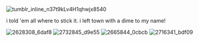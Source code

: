 ![tumblr_inline_n37t9kLv4H1qhwjx8540](https://github.com/user-attachments/assets/048b27da-dad4-4701-b19b-59542700f5e5)


i told 'em all where to stick it. i left town with a dime to my name!


![2628308_6daf8](https://github.com/user-attachments/assets/62159017-7d44-467e-a89a-7e438cbe9f32) ![2732845_d9e55](https://github.com/user-attachments/assets/a18f6964-bac9-4c53-be14-bcc10873b8cb) ![2665844_0cbcb](https://github.com/user-attachments/assets/0182d471-9523-492d-a4a7-4f8f672c60de) ![2716341_bdf09](https://github.com/user-attachments/assets/082f1cce-eccd-4787-baa7-bd31031025aa)




















